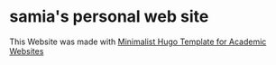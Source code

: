 # samia's personal web site

This Website was made with [Minimalist Hugo Template for Academic Websites](https://pascalmichaillat.org/d5/)

